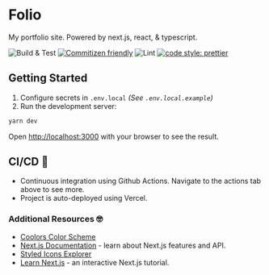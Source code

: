 # Folio
My portfolio site. Powered by next.js, react, & typescript.

![Build & Test](https://github.com/jimboslicethat/folio/workflows/Build%20&%20Test/badge.svg)
[![Commitizen friendly](https://img.shields.io/badge/commitizen-friendly-brightgreen.svg)](http://commitizen.github.io/cz-cli/)
![Lint](https://github.com/jimboslicethat/folio/workflows/Lint/badge.svg)
[![code style: prettier](https://img.shields.io/badge/code_style-prettier-ff69b4.svg?style=flat-square)](https://github.com/prettier/prettier)


## Getting Started
1. Configure secrets in `.env.local` *(See `.env.local.example`)*
1. Run the development server:

```bash
yarn dev
```

Open [http://localhost:3000](http://localhost:3000) with your browser to see the result.

## CI/CD 🚀

- Continuous integration using Github Actions. Navigate to the actions tab above to see more.
- Project is auto-deployed using Vercel.

### Additional Resources 🤓

- [Coolors Color Scheme](https://coolors.co/161215-5cc8ff-fffafb-ff6b6b-9b7ede)
- [Next.js Documentation](https://nextjs.org/docs) - learn about Next.js features and API.
- [Styled Icons Explorer](https://styled-icons.js.org/?s=message)
- [Learn Next.js](https://nextjs.org/learn) - an interactive Next.js tutorial.
